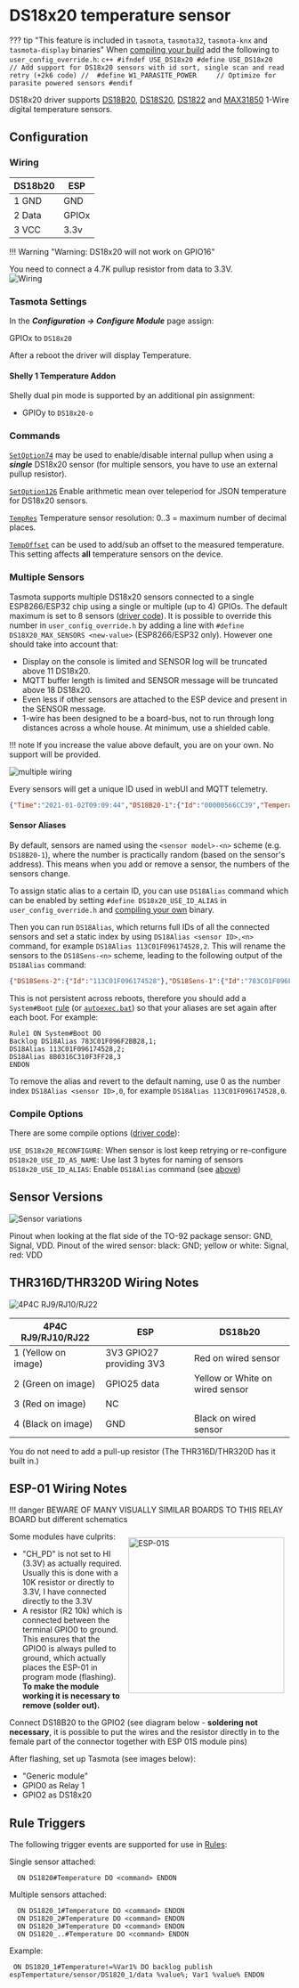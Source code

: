 # DS18x20 temperature sensor

??? tip "This feature is included in `tasmota`, `tasmota32`, `tasmota-knx` and `tasmota-display` binaries" 
    When [compiling your build](Compile-your-build) add the following to `user_config_override.h`:
    ```c++
    #ifndef USE_DS18x20
    #define USE_DS18x20               // Add support for DS18x20 sensors with id sort, single scan and read retry (+2k6 code)
    //  #define W1_PARASITE_POWER     // Optimize for parasite powered sensors
    #endif
    ```

DS18x20 driver supports [DS18B20](https://www.maximintegrated.com/en/products/sensors/DS18B20.html), [DS18S20](https://www.maximintegrated.com/en/products/sensors/DS18S20.html), [DS1822](https://www.maximintegrated.com/en/products/sensors/DS1822.html) and [MAX31850](https://www.maximintegrated.com/en/products/sensors/MAX31850.html) 1-Wire digital temperature sensors.

## Configuration

### Wiring
| DS18b20   | ESP |
|---|---|
|1 GND   |GND   |
|2 Data  |GPIOx   |
|3 VCC   |3.3v   |

!!! Warning "Warning: DS18x20 will not work on GPIO16"

You need to connect a 4.7K pullup resistor from data to 3.3V.   
![Wiring](https://user-images.githubusercontent.com/5904370/68093499-5b310700-fe96-11e9-8d50-2be9982a59f2.png)

### Tasmota Settings
In the **_Configuration -> Configure Module_** page assign:

GPIOx to `DS18x20`

After a reboot the driver will display Temperature.

#### Shelly 1 Temperature Addon
Shelly dual pin mode is supported by an additional pin assignment:

- GPIOy to `DS18x20-o`   

### Commands
[`SetOption74`](Commands.md#setoption74) may be used to enable/disable internal pullup when using a ***single*** DS18x20 sensor (for multiple sensors, you have to use an external pullup resistor).

[`SetOption126`](Commands.md#setoption126) Enable arithmetic mean over teleperiod for JSON temperature for DS18x20 sensors.

[`TempRes`](Commands.md#TempRes) Temperature sensor resolution: 0..3 = maximum number of decimal places.

[`TempOffset`](Commands.md#tempoffset) can be used to add/sub an offset to the measured temperature. This setting affects **all** temperature sensors on the device.

### Multiple Sensors
Tasmota supports multiple DS18x20 sensors connected to a single ESP8266/ESP32 chip using a single or multiple (up to 4) GPIOs. The default maximum is set to 8 sensors ([driver code](https://github.com/arendst/Tasmota/blob/master/tasmota/tasmota_xsns_sensor/xsns_05_ds18x20.ino#L49)). It is possible to override this number in `user_config_override.h` by adding a line with `#define DS18X20_MAX_SENSORS <new-value>` (ESP8266/ESP32 only). However one should take into account that:

* Display on the console is limited and SENSOR log will be truncated above 11 DS18x20.
* MQTT buffer length is limited and SENSOR message will be truncated above 18 DS18x20.
* Even less if other sensors are attached to the ESP device and present in the SENSOR message.
* 1-wire has been designed to be a board-bus, not to run through long distances across a whole house. At minimum, use a shielded cable.

!!! note 
    If you increase the value above default, you are on your own. No support will be provided.

![multiple wiring](https://user-images.githubusercontent.com/5904370/68093672-4b1a2700-fe98-11e9-8c63-3a9b566546b5.png)

Every sensors will get a unique ID used in webUI and MQTT telemetry.

```json
{"Time":"2021-01-02T09:09:44","DS18B20-1":{"Id":"00000566CC39","Temperature":13.3},"DS18B20-2":{"Id":"0000059352D4","Temperature":1.2},"DS18B20-3":{"Id":"000005937C90","Temperature":22.5},"TempUnit":"C"}
```

#### Sensor Aliases
By default, sensors are named using the `<sensor model>-<n>` scheme (e.g. `DS18B20-1`), where the number is practically random (based on the sensor's address). This means when you add or remove a sensor, the numbers of the sensors change.

To assign static alias to a certain ID, you can use `DS18Alias` command which can be enabled by setting `#define DS18x20_USE_ID_ALIAS` in `user_config_override.h` and [compiling your own](Compile-your-build.md) binary.

Then you can run `DS18Alias`, which returns full IDs of all the connected sensors and set a static index by using `DS18Alias <sensor ID>,<n>` command, for example `DS18Alias 113C01F096174528,2`. This will rename the sensors to the `DS18Sens-<n>` scheme, leading to the following output of the `DS18Alias` command:

```json
{"DS18Sens-2":{"Id":"113C01F096174528"},"DS18Sens-1":{"Id":"783C01F096F2BB28"},"DS18Sens-3":{"Id":"8B0316C310F3FF28"}}
```

This is not persistent across reboots, therefore you should add a `System#Boot` [rule](Rules.md) (or [`autoexec.bat`](UFS.md#autoexecbat)) so that your aliases are set again after each boot. For example:

```
Rule1 ON System#Boot DO
Backlog DS18Alias 783C01F096F2BB28,1;
DS18Alias 113C01F096174528,2;
DS18Alias 8B0316C310F3FF28,3
ENDON
```

To remove the alias and revert to the default naming, use 0 as the number index `DS18Alias <sensor ID>,0`, for example `DS18Alias 113C01F096174528,0`.

### Compile Options

There are some compile options ([driver code](https://github.com/arendst/Tasmota/blob/development/tasmota/xsns_05_ds18x20.ino#L28)):

`USE_DS18x20_RECONFIGURE`:  When sensor is lost keep retrying or re-configure
`DS18x20_USE_ID_AS_NAME`:   Use last 3 bytes for naming of sensors
`DS18x20_USE_ID_ALIAS`:     Enable `DS18Alias` command (see [above](#sensor-aliases))

## Sensor Versions
![Sensor variations](https://user-images.githubusercontent.com/5904370/68093451-dba33800-fe95-11e9-95f5-33b7f2c234cd.png)

Pinout when looking at the flat side of the TO-92 package sensor: GND, Signal, VDD. Pinout of the wired sensor: black: GND; yellow or white: Signal, red: VDD 

## THR316D/THR320D Wiring Notes

![4P4C RJ9/RJ10/RJ22](https://templates.blakadder.com/assets/4p4c_plug.jpg)

|4P4C RJ9/RJ10/RJ22 | ESP | DS18b20 |
|---|---|---|
|1 (Yellow on image) |3V3 GPIO27 providing 3V3 | Red on wired sensor |
|2 (Green on image) |GPIO25 data | Yellow or White on wired sensor |
|3 (Red on image) |NC | |
|4 (Black on image) |GND | Black on wired sensor |

You do not need to add a pull-up resistor (The THR316D/THR320D has it built in.)

## ESP-01 Wiring Notes

!!! danger
    BEWARE OF MANY VISUALLY SIMILAR BOARDS TO THIS RELAY BOARD but different schematics

<img alt="ESP-01S" src="https://tasmota.github.io/docs/_media/ESP-01-Pin-Out.png" style="margin:10px;float:right;width:20em"> </img>

Some modules have culprits:
* "CH_PD" is not set to HI (3.3V) as actually required. Usually this is done with a 10K resistor or directly to 3.3V, I have connected directly to the 3.3V
* A resistor (R2 10k) which is connected between the terminal GPIO0 to ground. This ensures that the GPIO0 is always pulled to ground, which actually places the ESP-01 in program mode (flashing). **To make the module working it is necessary to remove (solder out).**

Connect DS18B20 to the GPIO2 (see diagram below - **soldering not necessary**, it is possible to put the wires and the resistor directly in to the female part of the connector together with ESP 01S module pins)

After flashing, set up Tasmota (see images below):
* "Generic module"
* GPIO0 as Relay 1
* GPIO2 as DS18x20 

## Rule Triggers

The following trigger events are supported for use in [Rules](Rules.md):

Single sensor attached:
```
  ON DS1820#Temperature DO <command> ENDON
```
Multiple sensors attached:
```
  ON DS1820_1#Temperature DO <command> ENDON
  ON DS1820_2#Temperature DO <command> ENDON
  ON DS1820_3#Temperature DO <command> ENDON
  ON DS1820_..#Temperature DO <command> ENDON
```
Example:
```
 ON DS1820_1#Temperature!=%Var1% DO backlog publish espTempertature/sensor/DS1820_1/data %value%; Var1 %value% ENDON
```
